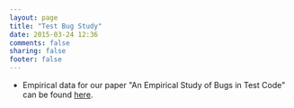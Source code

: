 ```yaml
---
layout: page
title: "Test Bug Study"
date: 2015-03-24 12:36
comments: false
sharing: false
footer: false
---
```



<p>
  
  * Empirical data for our paper "An Empirical Study of Bugs in Test Code" can be found <a href="http://ece.ubc.ca/~arashvhb/testbugs-study/">here</a>.
  
<p> 
 
